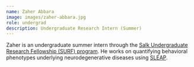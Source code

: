 ```yaml
---
name: Zaher Abbara
image: images/zaher-abbara.jpg
role: undergrad
description: Undergraduate Research Intern (Summer)
---
```


Zaher is an undergraduate summer intern through the [Salk Undergraduate Research Fellowship (SURF) program](https://www.salk.edu/about/diversity-equity-inclusion/summer-research-opportunities/). He works on quantifying behavioral phenotypes underlying neurodegenerative diseases using [SLEAP](https://sleap.ai).